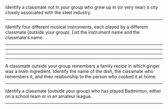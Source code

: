 Identify a classmate not in your group who grew up in (or very near) a
city closely associated with the steel industry.

___________________________________________



Identify four different musical instruments, each played by a
different classmate (outside your group). List the instrument
name and the classmate's name.


___________________________________________


___________________________________________


___________________________________________


___________________________________________


A classmate outside your group remembers a family recipe in which
ginger was a main ingredient.  Identify the name of the dish, the
classmate who remembers it, and their relationship to the person who
cooked it at home.


___________________________________________


Identify a classmate (outside your group) who has played Badminton, either on a school team or in an amateur league.


___________________________________________
